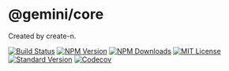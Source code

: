 # @gemini/core

Created by create-n.

[![Build Status][travis-image]][travis-url]
[![NPM Version][npm-version-image]][npm-url]
[![NPM Downloads][npm-downloads-image]][npm-url]
[![MIT License][license-image]][license-url]
[![Standard Version][standard-version-image]][standard-version-url]
[![Codecov][codecov-image]][codecov-url]

[travis-image]: https://img.shields.io/travis/Gemini-app/gemini.svg?style=flat-square
[travis-url]: https://travis-ci.org/Gemini-app/gemini
[npm-version-image]: https://img.shields.io/npm/v/@gemini/core.svg?style=flat-square
[npm-url]: https://www.npmjs.com/package/@gemini/core
[npm-downloads-image]: https://img.shields.io/npm/dt/@gemini/core.svg?style=flat-square
[license-image]: https://img.shields.io/npm/l/@gemini/core.svg?style=flat-square
[license-url]: LICENSE
[standard-version-image]: https://img.shields.io/badge/release-standard%20version-brightgreen.svg?style=flat-square
[standard-version-url]: https://github.com/conventional-changelog/standard-version
[codecov-image]: https://img.shields.io/codecov/c/github/Gemini-app/gemini.svg?style=flat-square
[codecov-url]: https://codecov.io/gh/Gemini-app/gemini
